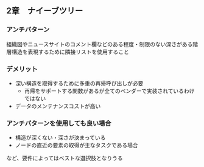## 2章　ナイーブツリー
### アンチパターン
組織図やニュースサイトのコメント欄などのある程度・制限のない深さがある階層構造を表現するために隣接リストを使用すること

### デメリット
- 深い構造を取得するために多重の再帰呼び出しが必要
  - 再帰をサポートする関数があるが全てのベンダーで実装されているわけではない
- データのメンテナンスコストが高い　

### アンチパターンを使用しても良い場合
- 構造が深くない・深さが決まっている
- ノードの直近の要素の取得が主なタスクである場合

など、要件によってはベストな選択肢となりうる
